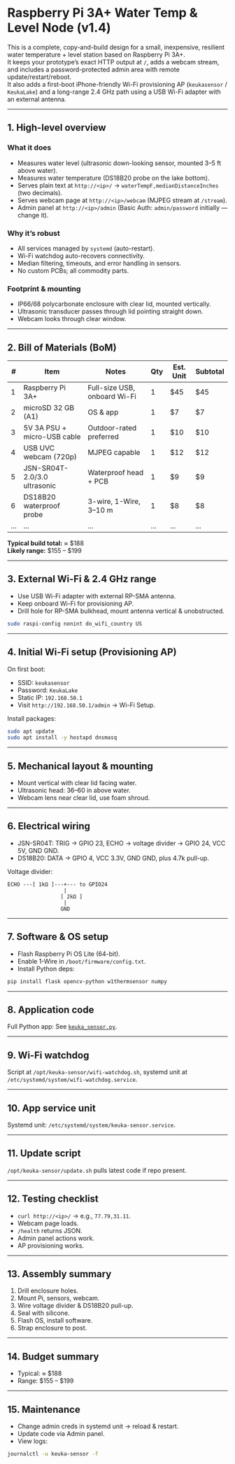 # Raspberry Pi 3A+ Water Temp & Level Node (v1.4)

This is a complete, copy-and-build design for a small, inexpensive, resilient water temperature + level station based on Raspberry Pi 3A+.  
It keeps your prototype’s exact HTTP output at `/`, adds a webcam stream, and includes a password-protected admin area with remote update/restart/reboot.  
It also adds a first-boot iPhone-friendly Wi-Fi provisioning AP (`keukasensor` / `KeukaLake`) and a long-range 2.4 GHz path using a USB Wi-Fi adapter with an external antenna.

---

## 1. High-level overview

### What it does
- Measures water level (ultrasonic down-looking sensor, mounted 3–5 ft above water).
- Measures water temperature (DS18B20 probe on the lake bottom).
- Serves plain text at `http://<ip>/` → `waterTempF,medianDistanceInches` (two decimals).
- Serves webcam page at `http://<ip>/webcam` (MJPEG stream at `/stream`).
- Admin panel at `http://<ip>/admin` (Basic Auth: `admin/password` initially — change it).

### Why it’s robust
- All services managed by `systemd` (auto-restart).
- Wi-Fi watchdog auto-recovers connectivity.
- Median filtering, timeouts, and error handling in sensors.
- No custom PCBs; all commodity parts.

### Footprint & mounting
- IP66/68 polycarbonate enclosure with clear lid, mounted vertically.
- Ultrasonic transducer passes through lid pointing straight down.
- Webcam looks through clear window.

---

## 2. Bill of Materials (BoM)
| # | Item | Notes | Qty | Est. Unit | Subtotal |
|---|------|-------|-----|-----------|----------|
| 1 | Raspberry Pi 3A+ | Full-size USB, onboard Wi-Fi | 1 | $45 | $45 |
| 2 | microSD 32 GB (A1) | OS & app | 1 | $7 | $7 |
| 3 | 5V 3A PSU + micro-USB cable | Outdoor-rated preferred | 1 | $10 | $10 |
| 4 | USB UVC webcam (720p) | MJPEG capable | 1 | $12 | $12 |
| 5 | JSN-SR04T-2.0/3.0 ultrasonic | Waterproof head + PCB | 1 | $9 | $9 |
| 6 | DS18B20 waterproof probe | 3-wire, 1-Wire, 3–10 m | 1 | $8 | $8 |
| ... | ... | ... | ... | ... | ... |

**Typical build total:** ≈ $188  
**Likely range:** $155 – $199

---

## 3. External Wi-Fi & 2.4 GHz range
- Use USB Wi-Fi adapter with external RP-SMA antenna.
- Keep onboard Wi-Fi for provisioning AP.
- Drill hole for RP-SMA bulkhead, mount antenna vertical & unobstructed.

```bash
sudo raspi-config nonint do_wifi_country US
```

---

## 4. Initial Wi-Fi setup (Provisioning AP)
On first boot:
- SSID: `keukasensor`
- Password: `KeukaLake`
- Static IP: `192.168.50.1`
- Visit `http://192.168.50.1/admin` → Wi-Fi Setup.

Install packages:
```bash
sudo apt update
sudo apt install -y hostapd dnsmasq
```

---

## 5. Mechanical layout & mounting
- Mount vertical with clear lid facing water.
- Ultrasonic head: 36–60 in above water.
- Webcam lens near clear lid, use foam shroud.

---

## 6. Electrical wiring
- JSN-SR04T: TRIG → GPIO 23, ECHO → voltage divider → GPIO 24, VCC 5V, GND GND.
- DS18B20: DATA → GPIO 4, VCC 3.3V, GND GND, plus 4.7k pull-up.

Voltage divider:
```
ECHO ---[ 1kΩ ]---+--- to GPIO24
                  |
                 [ 2kΩ ]
                  |
                 GND
```

---

## 7. Software & OS setup
- Flash Raspberry Pi OS Lite (64-bit).
- Enable 1-Wire in `/boot/firmware/config.txt`.
- Install Python deps:
```bash
pip install flask opencv-python w1thermsensor numpy
```

---

## 8. Application code
Full Python app: See [`keuka_sensor.py`](opt/keuka-sensor/keuka_sensor.py).

---

## 9. Wi-Fi watchdog
Script at `/opt/keuka-sensor/wifi-watchdog.sh`, systemd unit at `/etc/systemd/system/wifi-watchdog.service`.

---

## 10. App service unit
Systemd unit: `/etc/systemd/system/keuka-sensor.service`.

---

## 11. Update script
`/opt/keuka-sensor/update.sh` pulls latest code if repo present.

---

## 12. Testing checklist
- `curl http://<ip>/` → e.g., `77.79,31.11`.
- Webcam page loads.
- `/health` returns JSON.
- Admin panel actions work.
- AP provisioning works.

---

## 13. Assembly summary
1. Drill enclosure holes.
2. Mount Pi, sensors, webcam.
3. Wire voltage divider & DS18B20 pull-up.
4. Seal with silicone.
5. Flash OS, install software.
6. Strap enclosure to post.

---

## 14. Budget summary
- Typical: ≈ $188
- Range: $155 – $199

---

## 15. Maintenance
- Change admin creds in systemd unit → reload & restart.
- Update code via Admin panel.
- View logs:
```bash
journalctl -u keuka-sensor -f
```
